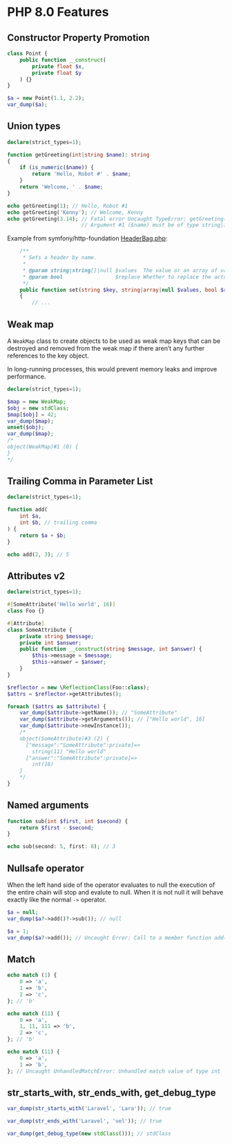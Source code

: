 # PHP 8.0 Features

## Constructor Property Promotion

```php
class Point {
    public function __construct(
        private float $x,
        private float $y
    ) {}
}

$a = new Point(1.1, 2.2);
var_dump($a);
```

## Union types

```php
declare(strict_types=1);

function getGreeting(int|string $name): string
{
    if (is_numeric($name)) {
        return 'Hello, Robot #' . $name;
    }
    return 'Welcome, ' . $name;
}

echo getGreeting(1); // Hello, Robot #1
echo getGreeting('Kenny'); // Welcome, Kenny
echo getGreeting(3.14); // Fatal error Uncaught TypeError: getGreeting(): 
                        // Argument #1 ($name) must be of type string|int, float given
```

Example from symfony/http-foundation [HeaderBag.php](https://github.com/symfony/http-foundation/blob/v6.0.6/HeaderBag.php#L130):

```php
    /**
     * Sets a header by name.
     *
     * @param string|string[]|null $values  The value or an array of values
     * @param bool                 $replace Whether to replace the actual value or not (true by default)
     */
    public function set(string $key, string|array|null $values, bool $replace = true)
    { 
    	// ...
```

## Weak map

A `WeakMap` class to create objects to be used as weak map keys that can be destroyed and removed from the weak map if there aren’t any further references to the key object.

In long-running processes, this would prevent memory leaks and improve performance.

```php
declare(strict_types=1);

$map = new WeakMap;
$obj = new stdClass;
$map[$obj] = 42;
var_dump($map);
unset($obj);
var_dump($map);
/*
object(WeakMap)#1 (0) {
}
*/
```

## Trailing Comma in Parameter List

```php
declare(strict_types=1);

function add(
    int $a,
    int $b, // trailing comma
) {
    return $a + $b;
}

echo add(2, 3); // 5
```

## Attributes v2

```php
declare(strict_types=1);

#[SomeAttribute('Hello world', 16)]
class Foo {}

#[Attribute]
class SomeAttribute {
    private string $message;
    private int $answer;
    public function __construct(string $message, int $answer) {
        $this->message = $message;
        $this->answer = $answer;
    }
}

$reflector = new \ReflectionClass(Foo::class);
$attrs = $reflector->getAttributes();

foreach ($attrs as $attribute) {
    var_dump($attribute->getName()); // "SomeAttribute"
    var_dump($attribute->getArguments()); // ["Hello world", 16]
    var_dump($attribute->newInstance());
    /*
    object(SomeAttribute)#3 (2) {
      ["message":"SomeAttribute":private]=>
        string(11) "Hello world"
      ["answer":"SomeAttribute":private]=>
        int(16)
    }
    */
}
```

## Named arguments

```php
function sub(int $first, int $second) {
    return $first - $second;
}

echo sub(second: 5, first: 8); // 3
```

## Nullsafe operator

When the left hand side of the operator evaluates to null the execution of the entire chain will stop and evalute to null. 
When it is not null it will behave exactly like the normal `->` operator. 

```php
$a = null;
var_dump($a?->add()?->sub()); // null

$a = 1;
var_dump($a?->add()); // Uncaught Error: Call to a member function add() on int
```

## Match

```php
echo match (1) {
	0 => 'a',
	1 => 'b',
	2 => 'c',
}; // 'b'

echo match (11) {
	0 => 'a',
	1, 11, 111 => 'b',
	2 => 'c',
}; // 'b'

echo match (11) {
	0 => 'a',
	1 => 'b',
}; // Uncaught UnhandledMatchError: Unhandled match value of type int 
```

## str_starts_with, str_ends_with, get_debug_type

```php
var_dump(str_starts_with('Laravel', 'Lara')); // true

var_dump(str_ends_with('Laravel', 'vel')); // true

var_dump(get_debug_type(new stdClass())); // stdClass
```
